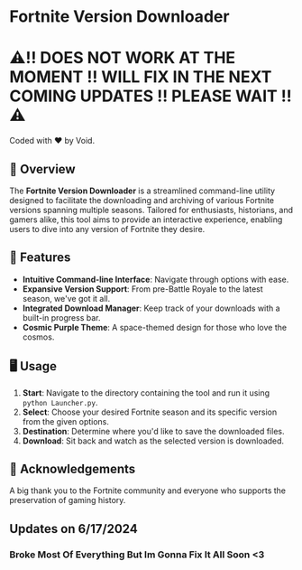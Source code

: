 # Fortnite Version Downloader

# ⚠️!! DOES NOT WORK AT THE MOMENT !! WILL FIX IN THE NEXT COMING UPDATES !! PLEASE WAIT !!⚠️

Coded with ❤ by Void.

## 🌌 Overview

The **Fortnite Version Downloader** is a streamlined command-line utility designed to facilitate the downloading and archiving of various Fortnite versions spanning multiple seasons. Tailored for enthusiasts, historians, and gamers alike, this tool aims to provide an interactive experience, enabling users to dive into any version of Fortnite they desire.

## 🚀 Features

- **Intuitive Command-line Interface**: Navigate through options with ease.
- **Expansive Version Support**: From pre-Battle Royale to the latest season, we've got it all.
- **Integrated Download Manager**: Keep track of your downloads with a built-in progress bar.
- **Cosmic Purple Theme**: A space-themed design for those who love the cosmos.

## 🖥️ Usage

1. **Start**: Navigate to the directory containing the tool and run it using `python Launcher.py`.
2. **Select**: Choose your desired Fortnite season and its specific version from the given options.
3. **Destination**: Determine where you'd like to save the downloaded files.
4. **Download**: Sit back and watch as the selected version is downloaded.

## 🙏 Acknowledgements

A big thank you to the Fortnite community and everyone who supports the preservation of gaming history.

## Updates on 6/17/2024

### Broke Most Of Everything But Im Gonna Fix It All Soon <3

